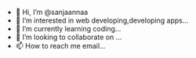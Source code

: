 - 👋 Hi, I’m @sanjaannaa
- 👀 I’m interested in web developing,developing apps...
- 🌱 I’m currently learning coding...
- 💞️ I’m looking to collaborate on ...
- 📫 How to reach me email...

<!---
sanjaannaa/sanjaannaa is a ✨ special ✨ repository because its `README.md` (this file) appears on your GitHub profile.
You can click the Preview link to take a look at your changes.
--->
